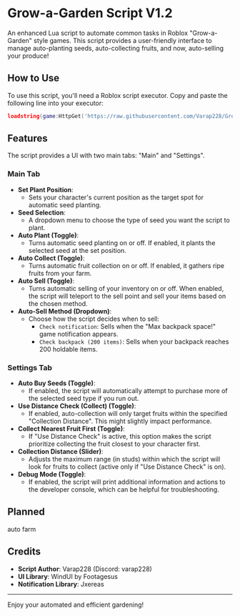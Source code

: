 # Grow-a-Garden Script V1.2

An enhanced Lua script to automate common tasks in Roblox "Grow-a-Garden" style games. This script provides a user-friendly interface to manage auto-planting seeds, auto-collecting fruits, and now, auto-selling your produce!

## How to Use

To use this script, you'll need a Roblox script executor.
Copy and paste the following line into your executor:

```lua
loadstring(game:HttpGet('https://raw.githubusercontent.com/Varap228/Grow-a-Garden-Script/refs/heads/main/source.lua'))()
```

## Features

The script provides a UI with two main tabs: "Main" and "Settings".

### Main Tab

*   **Set Plant Position**:
    *   Sets your character's current position as the target spot for automatic seed planting.
*   **Seed Selection**:
    *   A dropdown menu to choose the type of seed you want the script to plant.
*   **Auto Plant (Toggle)**:
    *   Turns automatic seed planting on or off. If enabled, it plants the selected seed at the set position.
*   **Auto Collect (Toggle)**:
    *   Turns automatic fruit collection on or off. If enabled, it gathers ripe fruits from your farm.
*   **Auto Sell (Toggle)**:
    *   Turns automatic selling of your inventory on or off. When enabled, the script will teleport to the sell point and sell your items based on the chosen method.
*   **Auto-Sell Method (Dropdown)**:
    *   Choose how the script decides when to sell:
        *   `Check notification`: Sells when the "Max backpack space!" game notification appears.
        *   `Check backpack (200 items)`: Sells when your backpack reaches 200 holdable items.

### Settings Tab

*   **Auto Buy Seeds (Toggle)**:
    *   If enabled, the script will automatically attempt to purchase more of the selected seed type if you run out.
*   **Use Distance Check (Collect) (Toggle)**:
    *   If enabled, auto-collection will only target fruits within the specified "Collection Distance". This might slightly impact performance.
*   **Collect Nearest Fruit First (Toggle)**:
    *   If "Use Distance Check" is active, this option makes the script prioritize collecting the fruit closest to your character first.
*   **Collection Distance (Slider)**:
    *   Adjusts the maximum range (in studs) within which the script will look for fruits to collect (active only if "Use Distance Check" is on).
*   **Debug Mode (Toggle)**:
    *   If enabled, the script will print additional information and actions to the developer console, which can be helpful for troubleshooting.
   
## Planned
   auto farm

## Credits

*   **Script Author**: Varap228 (Discord: varap228)
*   **UI Library**: WindUI by Footagesus
*   **Notification Library**: Jxereas

---

Enjoy your automated and efficient gardening!

